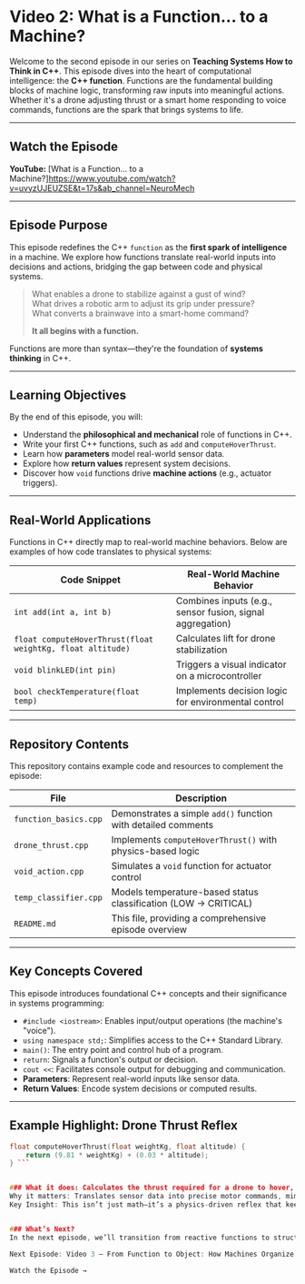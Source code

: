 # Video 2: What is a Function... to a Machine?

Welcome to the second episode in our series on **Teaching Systems How to Think in C++**. This episode dives into the heart of computational intelligence: the **C++ function**. Functions are the fundamental building blocks of machine logic, transforming raw inputs into meaningful actions. Whether it's a drone adjusting thrust or a smart home responding to voice commands, functions are the spark that brings systems to life.

---

## Watch the Episode
**YouTube:** [What is a Function... to a Machine?]https://www.youtube.com/watch?v=uvyzUJEUZSE&t=17s&ab_channel=NeuroMech

---

## Episode Purpose
This episode redefines the C++ `function` as the **first spark of intelligence** in a machine. We explore how functions translate real-world inputs into decisions and actions, bridging the gap between code and physical systems.

> What enables a drone to stabilize against a gust of wind?  
> What drives a robotic arm to adjust its grip under pressure?  
> What converts a brainwave into a smart-home command?  
>  
> **It all begins with a function.**

Functions are more than syntax—they're the foundation of **systems thinking** in C++.

---

## Learning Objectives
By the end of this episode, you will:
- Understand the **philosophical and mechanical** role of functions in C++.
- Write your first C++ functions, such as `add` and `computeHoverThrust`.
- Learn how **parameters** model real-world sensor data.
- Explore how **return values** represent system decisions.
- Discover how `void` functions drive **machine actions** (e.g., actuator triggers).

---

## Real-World Applications
Functions in C++ directly map to real-world machine behaviors. Below are examples of how code translates to physical systems:

| Code Snippet                              | Real-World Machine Behavior                                |
|-------------------------------------------|-----------------------------------------------------------|
| `int add(int a, int b)`                   | Combines inputs (e.g., sensor fusion, signal aggregation) |
| `float computeHoverThrust(float weightKg, float altitude)` | Calculates lift for drone stabilization          |
| `void blinkLED(int pin)`                  | Triggers a visual indicator on a microcontroller          |
| `bool checkTemperature(float temp)`        | Implements decision logic for environmental control       |

---

## Repository Contents
This repository contains example code and resources to complement the episode:

| File                     | Description                                           |
|--------------------------|-------------------------------------------------------|
| `function_basics.cpp`    | Demonstrates a simple `add()` function with detailed comments |
| `drone_thrust.cpp`       | Implements `computeHoverThrust()` with physics-based logic |
| `void_action.cpp`        | Simulates a `void` function for actuator control       |
| `temp_classifier.cpp`    | Models temperature-based status classification (LOW → CRITICAL) |
| `README.md`              | This file, providing a comprehensive episode overview  |

---

## Key Concepts Covered
This episode introduces foundational C++ concepts and their significance in systems programming:
- `#include <iostream>`: Enables input/output operations (the machine's "voice").
- `using namespace std;`: Simplifies access to the C++ Standard Library.
- `main()`: The entry point and control hub of a program.
- `return`: Signals a function's output or decision.
- `cout <<`: Facilitates console output for debugging and communication.
- **Parameters**: Represent real-world inputs like sensor data.
- **Return Values**: Encode system decisions or computed results.

---

## Example Highlight: Drone Thrust Reflex
```cpp
float computeHoverThrust(float weightKg, float altitude) {
    return (9.81 * weightKg) + (0.03 * altitude);
} ```


### What it does: Calculates the thrust required for a drone to hover, factoring in weight and altitude.
Why it matters: Translates sensor data into precise motor commands, mimicking real-world drone stabilization.
Key Insight: This isn’t just math—it’s a physics-driven reflex that keeps a drone aloft.


### What’s Next?
In the next episode, we’ll transition from reactive functions to structured intelligence. While functions model reflexes, classes organize complex system behaviors. We’ll explore how to design C++ classes that simulate real-world machine components.

Next Episode: Video 3 – From Function to Object: How Machines Organize Thought in C++

Watch the Episode →